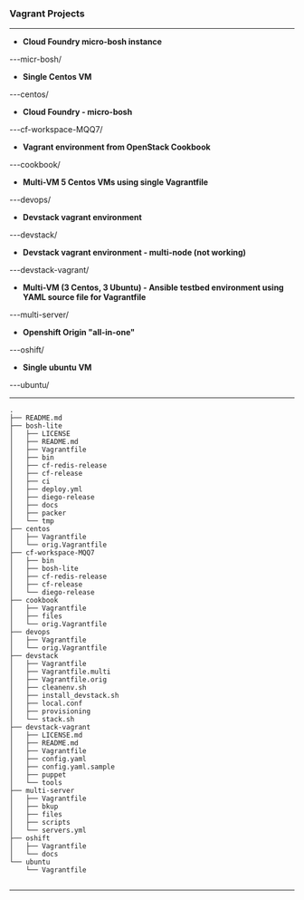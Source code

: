 ### Vagrant Projects

---

* __Cloud Foundry micro-bosh instance__
<!-- -->
---micr-bosh/ 

* __Single Centos VM__
<!-- -->
---centos/ 

* __Cloud Foundry - micro-bosh__
<!-- -->
---cf-workspace-MQQ7/

* __Vagrant environment from OpenStack Cookbook__
<!-- -->
---cookbook/

* __Multi-VM 5 Centos VMs using single Vagrantfile__
<!-- -->
---devops/

* __Devstack vagrant environment__
<!-- -->
---devstack/

* __Devstack vagrant environment - multi-node (not working)__
<!-- -->
---devstack-vagrant/

* __Multi-VM (3 Centos, 3 Ubuntu) - Ansible testbed environment using YAML source file for Vagrantfile__
<!-- -->
---multi-server/

* __Openshift Origin "all-in-one"__
<!-- -->
---oshift/

* __Single ubuntu VM__
<!-- -->
---ubuntu/


---
```
.
├── README.md
├── bosh-lite
│   ├── LICENSE
│   ├── README.md
│   ├── Vagrantfile
│   ├── bin
│   ├── cf-redis-release
│   ├── cf-release
│   ├── ci
│   ├── deploy.yml
│   ├── diego-release
│   ├── docs
│   ├── packer
│   └── tmp
├── centos
│   ├── Vagrantfile
│   └── orig.Vagrantfile
├── cf-workspace-MQQ7
│   ├── bin
│   ├── bosh-lite
│   ├── cf-redis-release
│   ├── cf-release
│   └── diego-release
├── cookbook
│   ├── Vagrantfile
│   ├── files
│   └── orig.Vagrantfile
├── devops
│   ├── Vagrantfile
│   └── orig.Vagrantfile
├── devstack
│   ├── Vagrantfile
│   ├── Vagrantfile.multi
│   ├── Vagrantfile.orig
│   ├── cleanenv.sh
│   ├── install_devstack.sh
│   ├── local.conf
│   ├── provisioning
│   └── stack.sh
├── devstack-vagrant
│   ├── LICENSE.md
│   ├── README.md
│   ├── Vagrantfile
│   ├── config.yaml
│   ├── config.yaml.sample
│   ├── puppet
│   └── tools
├── multi-server
│   ├── Vagrantfile
│   ├── bkup
│   ├── files
│   ├── scripts
│   └── servers.yml
├── oshift
│   ├── Vagrantfile
│   └── docs
└── ubuntu
    └── Vagrantfile


```
---

